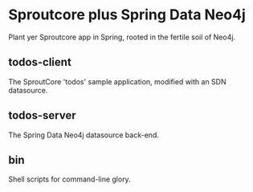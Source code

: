 Sproutcore plus Spring Data Neo4j
=================================

Plant yer Sproutcore app in Spring, rooted in the fertile soil of Neo4j.

todos-client
------------

The SproutCore 'todos' sample application, modified with an SDN datasource.

todos-server
------------

The Spring Data Neo4j datasource back-end.


bin
---

Shell scripts for command-line glory.

